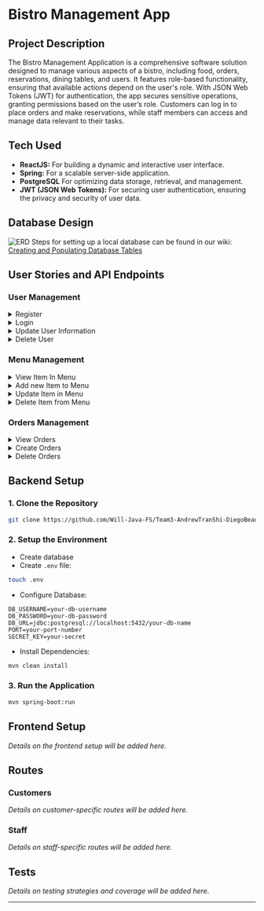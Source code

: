 # Bistro Management App

## Project Description

The Bistro Management Application is a comprehensive software solution designed to manage various aspects of a bistro, including food, orders, reservations, dining tables, and users. It features role-based functionality, ensuring that available actions depend on the user's role. With JSON Web Tokens (JWT) for authentication, the app secures sensitive operations, granting permissions based on the user’s role. Customers can log in to place orders and make reservations, while staff members can access and manage data relevant to their tasks.

## Tech Used

- **ReactJS:** For building a dynamic and interactive user interface.
- **Spring:** For a scalable server-side application.
- **PostgreSQL** For optimizing data storage, retrieval, and management.
- **JWT (JSON Web Tokens):** For securing user authentication, ensuring the privacy and security of user data.

## Database Design

![ERD](./BistroManagementApp-EDR.png)
Steps for setting up a local database can be found in our wiki: [Creating and Populating Database Tables](https://github.com/Will-Java-FS/Team3-AndrewTranShi-DiegoBeauperthuy-JoshuaWilliams-PichborithKong/wiki/Creating-and-Populating-Database-Tables)

## User Stories and API Endpoints

### User Management

<details>
<summary>Register</summary>

- **Customer** will be able to register new user with role "Customer" by default.
- Only **Admin** will be able to register new user for **Staff** with role "Staff".

**API Endpoint:** `POST /api/users/register`: Authenticates a customer and provides a JWT.

#### Response

Success:
```json
{
    "token": "$2a$10$Pi7f5wHtgTASHDmLQkSmHuuf1z6QoMa1pvabhSx8Z5C8Mpqzns4Lq",
    "username": "Hillard",
    "message": "Register successful"
}
```
Fail:
```json
{
    "error": "Username already exists",
    "code": 409
}
```

</details>

<details>
<summary>Login</summary>

- **Customer**, **Staff** and **Admin** will be able to login

**API Endpoint:** `POST /api/users/login`: Authenticates a customer and provides a JWT.

#### Response

Success:
```json
{
    "token": "$2a$10$Pi7f5wHtgTASHDmLQkSmHuuf1z6QoMa1pvabhSx8Z5C8Mpqzns4Lq",
    "username": "Hillard",
    "message": "Login successful"
}
```
Fail:
```json
{
    "error": "Invalid username or password",
    "code": 401
}
```

</details>

<details>
<summary>Update User Information</summary>

- **Customer**, **Staff** and **Admin** will be able to update their information such as Username and Password

**API Endpoint:** `PUT /api/users/{userId}`

</details>

<details>
<summary>Delete User</summary>

- **Customer** will be able to delete their User
- Only **Admin** will be able to delete any User

**API Endpoint:** `DELETE /api/users/{userId}`

</details>

### Menu Management

<details>
<summary>View Item In Menu</summary>

- **Customer**, **Staff** and **Admin** will be able to view items in Menu

**API Endpoint:** `GET /api/menus` & `GET /api/menus/{menuId}`

</details>

<details>
<summary>Add new Item to Menu</summary>

- Only **Admin** will be able to add new item to Menu

**API Endpoint:** `POST /api/menus`

</details>

<details>
<summary>Update Item in Menu</summary>

- Only **Admin** will be able to update item information such name, type, price and description

**API Endpoint:** `PUT /api/menus/{menuId}`

</details>

<details>
<summary>Delete Item from Menu</summary>

- Only **Admin** will be able to delete item from Menu

**API Endpoint:** `DELETE /api/menus/{menuId}`

</details>

### Orders Management

<details>
<summary>View Orders</summary>

- **Customer** will be able to view their orders
- **Staff** and **Admin** will be able to view all orders

**API Endpoint:** `GET /api/orders` & `GET /api/orders/{userId}`

</details>

<details>
<summary>Create Orders</summary>

- **Customer**, **Staff** and **Admin** will be able to create orders

**API Endpoint:** `POST /api/orders/{userId}/{menuId}`

</details>

<details>
<summary>Delete Orders</summary>

- **Customer**, **Staff** and **Admin** will be able to delete orders

**API Endpoint:** `DELETE /api/orders/{userId}/{menuId}`
</details>

## Backend Setup

### 1. Clone the Repository
```bash
git clone https://github.com/Will-Java-FS/Team3-AndrewTranShi-DiegoBeauperthuy-JoshuaWilliams-PichborithKong.git
```

### 2. Setup the Environment
- Create database
- Create `.env` file:
```bash
touch .env
```
- Configure Database:
```
DB_USERNAME=your-db-username
DB_PASSWORD=your-db-password
DB_URL=jdbc:postgresql://localhost:5432/your-db-name
PORT=your-port-number
SECRET_KEY=your-secret
```
- Install Dependencies:
```bash
mvn clean install
```

### 3. Run the Application
```bash
mvn spring-boot:run
```
## Frontend Setup

*Details on the frontend setup will be added here.*

## Routes

### Customers

*Details on customer-specific routes will be added here.*

### Staff

*Details on staff-specific routes will be added here.*

## Tests

*Details on testing strategies and coverage will be added here.*

---
